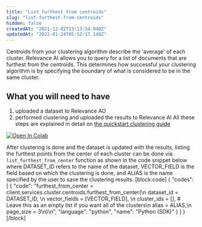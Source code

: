 ```yaml
---
title: "List furthest from centroids"
slug: "list-furthest-from-centroids"
hidden: false
createdAt: "2021-12-02T13:13:54.940Z"
updatedAt: "2022-01-24T05:52:17.148Z"
---
```

Centroids from your clustering algorithm describe the 'average' of each cluster. Relevance AI allows you to query for a list of documents that are furthest from the centroids. This determines how successful your clustering algorithm is by specifying the boundary of what is considered to be in the same cluster.

## What you will need to have
1. uploaded a dataset to Relevance AO
2. performed clustering and uploaded the results to Relevance AI
All these steps are explained in detail on [the quickstart clustering guide](doc:quickstart-clustering)

[![Open In Colab](https://colab.research.google.com/assets/colab-badge.svg)](https://colab.research.google.com/drive/1WcFQtk3raXC4nK1jueQdNIlG9u8yjW6N?usp=sharing)

After clustering is done and the dataset is updated with the results, listing the furthest points from the center of each cluster can be done via `list_furthest_from_center` function as shown in the code snippet below where DATASET_ID refers to the name of the dataset, VECTOR_FIELD is the field based on which the clustering is done, and ALIAS is the name specified by the user to save the clustering results.
[block:code]
{
  "codes": [
    {
      "code": "furthest_from_center = client.services.cluster.centroids.furthest_from_center(\n  dataset_id = DATASET_ID, \n  vector_fields = [VECTOR_FIELD], \n  cluster_ids = [], # Leave this as an empty list if you want all of the clusters\n  alias = ALIAS,\n  page_size = 3\n)\n",
      "language": "python",
      "name": "Python (SDK)"
    }
  ]
}
[/block]